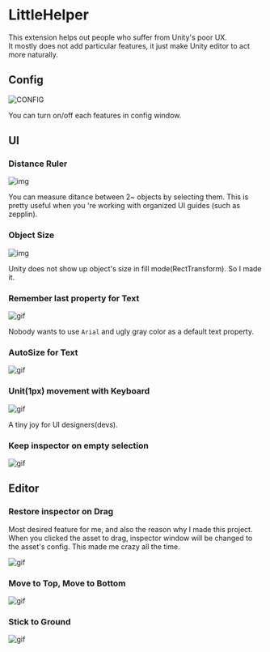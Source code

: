 LittleHelper
====

This extension helps out people who suffer from Unity's poor UX.<br>
It mostly does not add particular features, it just make Unity editor to act more naturally.

Config
----
![CONFIG](img/config.png)

You can turn on/off each features in config window.

UI
----
### Distance Ruler
![img](img/ruler.png)

You can measure ditance between 2~ objects by selecting them. This is pretty useful when you 're working with organized UI guides (such as zepplin).

### Object Size
![img](img/sizeview.png)

Unity does not show up object's size in fill mode(RectTransform). So I made it.

### Remember last property for Text
![gif](gif/textdata.gif)

Nobody wants to use `Arial` and ugly gray color as a default text property.

### AutoSize for Text
![gif](gif/autofit.gif)

### Unit(1px) movement with Keyboard
![gif](gif/ui_arrow.gif)

A tiny joy for UI designers(devs).

### Keep inspector on empty selection
![gif](gif/keep_selection.gif)

Editor
----
### Restore inspector on Drag
Most desired feature for me, and also the reason why I made this project. <br>
When you clicked the asset to drag, inspector window will be changed to the asset's config. This made me crazy all the time.

![gif](gif/drag.gif)

### Move to Top, Move to Bottom
![gif](gif/move_to_top.gif)

### Stick to Ground
![gif](gif/sticktoground.gif)
